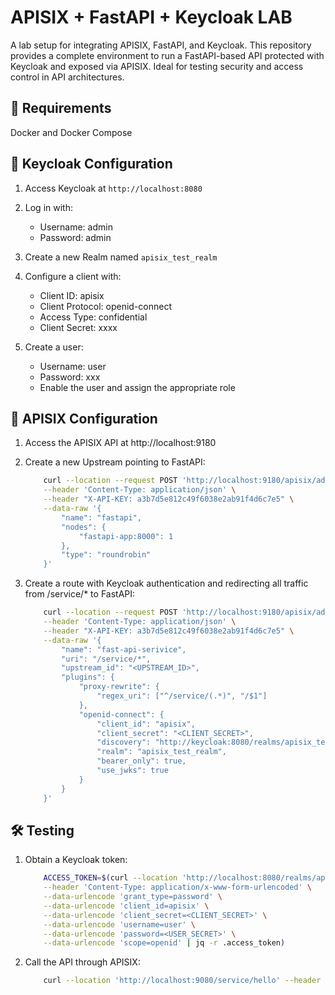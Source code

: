 # APISIX + FastAPI + Keycloak LAB

A lab setup for integrating APISIX, FastAPI, and Keycloak.
This repository provides a complete environment to run a FastAPI-based API protected with Keycloak and exposed via APISIX. 
Ideal for testing security and access control in API architectures.


## 📌 Requirements

Docker and Docker Compose

## 📡 Keycloak Configuration

1. Access Keycloak at `http://localhost:8080`

2. Log in with:
   - Username: admin
   - Password: admin

3. Create a new Realm named `apisix_test_realm`

4. Configure a client with:
   - Client ID: apisix
   - Client Protocol: openid-connect
   - Access Type: confidential
   - Client Secret: xxxx

5. Create a user:
   - Username: user
   - Password: xxx
   - Enable the user and assign the appropriate role

## 🔗 APISIX Configuration

1. Access the APISIX API at http://localhost:9180

2. Create a new Upstream pointing to FastAPI:

    ```bash
        curl --location --request POST 'http://localhost:9180/apisix/admin/upstreams' \
        --header 'Content-Type: application/json' \
        --header "X-API-KEY: a3b7d5e812c49f6038e2ab91f4d6c7e5" \
        --data-raw '{
            "name": "fastapi",
            "nodes": {
                "fastapi-app:8000": 1
            },
            "type": "roundrobin"
        }'
    ```

3. Create a route with Keycloak authentication and redirecting all traffic from /service/* to FastAPI:

    ```bash
        curl --location --request POST 'http://localhost:9180/apisix/admin/routes' \
        --header 'Content-Type: application/json' \
        --header "X-API-KEY: a3b7d5e812c49f6038e2ab91f4d6c7e5" \
        --data-raw '{
            "name": "fast-api-serivice",
            "uri": "/service/*",
            "upstream_id": "<UPSTREAM_ID>",
            "plugins": {
                "proxy-rewrite": {
                    "regex_uri": ["^/service/(.*)", "/$1"]
                },
                "openid-connect": {
                    "client_id": "apisix",
                    "client_secret": "<CLIENT_SECRET>",
                    "discovery": "http://keycloak:8080/realms/apisix_test_realm/.well-known/openid-configuration",
                    "realm": "apisix_test_realm",
                    "bearer_only": true,
                    "use_jwks": true
                }
            }
        }'
    ```

## 🛠 Testing

1. Obtain a Keycloak token:

    ```bash
        ACCESS_TOKEN=$(curl --location 'http://localhost:8080/realms/apisix_test_realm/protocol/openid-connect/token' \
        --header 'Content-Type: application/x-www-form-urlencoded' \
        --data-urlencode 'grant_type=password' \
        --data-urlencode 'client_id=apisix' \
        --data-urlencode 'client_secret=<CLIENT_SECRET>' \
        --data-urlencode 'username=user' \
        --data-urlencode 'password=<USER_SECRET>' \
        --data-urlencode 'scope=openid' | jq -r .access_token)
    ```

2. Call the API through APISIX:

    ```bash
        curl --location 'http://localhost:9080/service/hello' --header "Authorization: Bearer $ACCESS_TOKEN"
    ```
